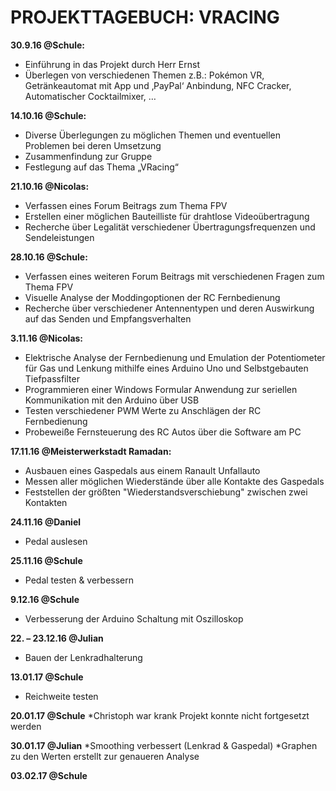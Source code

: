 # PROJEKTTAGEBUCH: VRACING
**30.9.16 @Schule:**
* Einführung in das Projekt durch Herr Ernst
* Überlegen von verschiedenen Themen z.B.: Pokémon VR, Getränkeautomat mit App und ‚PayPal‘ Anbindung, NFC Cracker, Automatischer Cocktailmixer, …

**14.10.16 @Schule:**
* Diverse Überlegungen zu möglichen Themen und eventuellen Problemen bei deren Umsetzung
* Zusammenfindung zur Gruppe
* Festlegung auf das Thema „VRacing“

**21.10.16  @Nicolas:**
* Verfassen eines Forum Beitrags zum Thema FPV
* Erstellen einer möglichen Bauteilliste für drahtlose Videoübertragung
* Recherche über Legalität verschiedener Übertragungsfrequenzen und Sendeleistungen

**28.10.16 @Schule:**
* Verfassen eines weiteren Forum Beitrags mit verschiedenen Fragen zum Thema FPV
* Visuelle Analyse der Moddingoptionen der RC Fernbedienung
* Recherche über verschiedener Antennentypen und deren Auswirkung auf das Senden und Empfangsverhalten

**3.11.16 @Nicolas:**
* Elektrische Analyse der Fernbedienung und Emulation der Potentiometer für Gas und Lenkung mithilfe eines Arduino Uno und Selbstgebauten Tiefpassfilter
* Programmieren einer Windows Formular Anwendung zur seriellen Kommunikation mit den Arduino über USB
* Testen verschiedener PWM Werte zu Anschlägen der RC Fernbedienung
* Probeweiße Fernsteuerung des RC Autos über die Software am PC

**17.11.16 @Meisterwerkstadt Ramadan:**
* Ausbauen eines Gaspedals aus einem Ranault Unfallauto
* Messen aller möglichen Wiederstände über alle Kontakte des Gaspedals
* Feststellen der größten "Wiederstandsverschiebung" zwischen zwei Kontakten

**24.11.16 @Daniel**
* Pedal auslesen

**25.11.16 @Schule**
* Pedal testen & verbessern

**9.12.16 @Schule**
* Verbesserung der Arduino Schaltung mit Oszilloskop

**22. – 23.12.16 @Julian**
* Bauen der Lenkradhalterung

**13.01.17 @Schule**
* Reichweite testen

**20.01.17 @Schule**
*Christoph war krank Projekt konnte nicht fortgesetzt werden

**30.01.17 @Julian**
*Smoothing verbessert (Lenkrad & Gaspedal) 
*Graphen zu den Werten erstellt zur genaueren Analyse

**03.02.17 @Schule**



